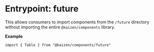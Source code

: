 # Entrypoint: future

This allows consumers to import components from the `/future` directory without importing the entire `@kaizen/components` library.

**Example**
```
import { Table } from "@kaizen/components/future"
```